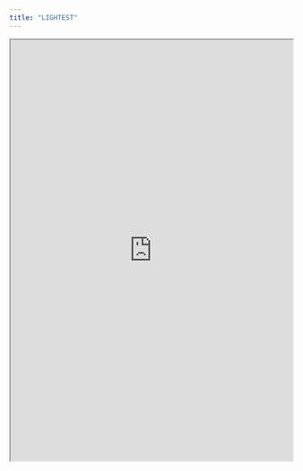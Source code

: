 ```yaml
---
title: "LIGHTEST"
---
```




<iframe height="750" width="100%" src="https://ewelton.github.io/ktest/wiki.html#LIGHTEST"></iframe>
